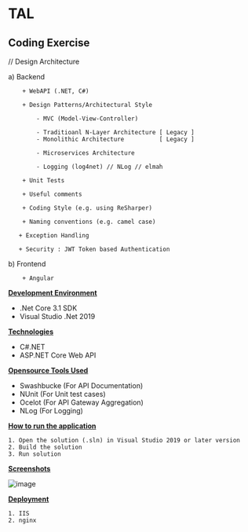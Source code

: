 # TAL
Coding Exercise
---------------

// Design Architecture

a) Backend

        + WebAPI (.NET, C#)
		
		+ Design Patterns/Architectural Style
		
		    - MVC (Model-View-Controller)
			
			- Traditioanl N-Layer Architecture [ Legacy ]
			- Monolithic Architecture          [ Legacy ] 

			- Microservices Architecture

            - Logging (log4net) // NLog // elmah

        + Unit Tests
		
		+ Useful comments
		
		+ Coding Style (e.g. using ReSharper)
		
		+ Naming conventions (e.g. camel case)
		
       + Exception Handling

       + Security : JWT Token based Authentication

		
b) Frontend

        + Angular


**<ins>Development Environment</ins>**

* .Net Core 3.1 SDK
* Visual Studio .Net 2019


**<ins>Technologies</ins>**

* C#.NET
* ASP.NET Core Web API


**<ins>Opensource Tools Used</ins>**

* Swashbucke (For API Documentation)
* NUnit (For Unit test cases)
* Ocelot (For API Gateway Aggregation)
* NLog (For Logging)

**<ins>How to run the application</ins>**

    1. Open the solution (.sln) in Visual Studio 2019 or later version
    2. Build the solution
    3. Run solution

**<ins>Screenshots</ins>**

![image](https://user-images.githubusercontent.com/70483213/167023756-0ba343bd-aaae-4ac1-b750-9bec120c3e38.png)


**<ins>Deployment</ins>**

    1. IIS
    2. nginx
